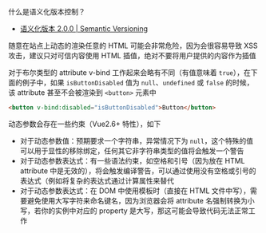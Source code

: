 什么是语义化版本控制？

- [语义化版本 2.0.0 | Semantic Versioning](https://semver.org/lang/zh-CN/)

随意在站点上动态的渲染任意的 HTML 可能会非常危险，因为会很容易导致 XSS 攻击，建议只对可信内容使用 HTML 插值，绝对不要将用户提供的内容作为插值

对于布尔类型的 attribute v-bind 工作起来会略有不同（有值意味着 `true`），在下面的例子中，如果 `isButtonDisabled` 值为 `null`、`undefined` 或 `false` 的时候，该 attribute 甚至不会被渲染到 `<button>` 元素中

```html
<button v-bind:disabled="isButtonDisabled">Button</button>
```

动态参数会存在一些约束（Vue2.6+ 特性），如下

- 对于动态参数值：预期要求一个字符串，异常情况下为 `null`，这个特殊的值可以用于显性的移除绑定，任何其它非字符串类型的值将会触发一个警告
- 对于动态参数表达式：有一些语法约束，如空格和引号（因为放在 HTML attribute 中是无效的），将会触发编译警告，可以通过使用没有空格或引号的表达式（例如将复杂的表达式通过计算属性来替代
- 对于动态参数表达式：在 DOM 中使用模板时（直接在 HTML 文件中写），需要避免使用大写字符来命名键名，因为浏览器会将 attribute 名强制转换为小写，若你的实例中对应的 property 是大写，那这可能会导致代码无法正常工作
